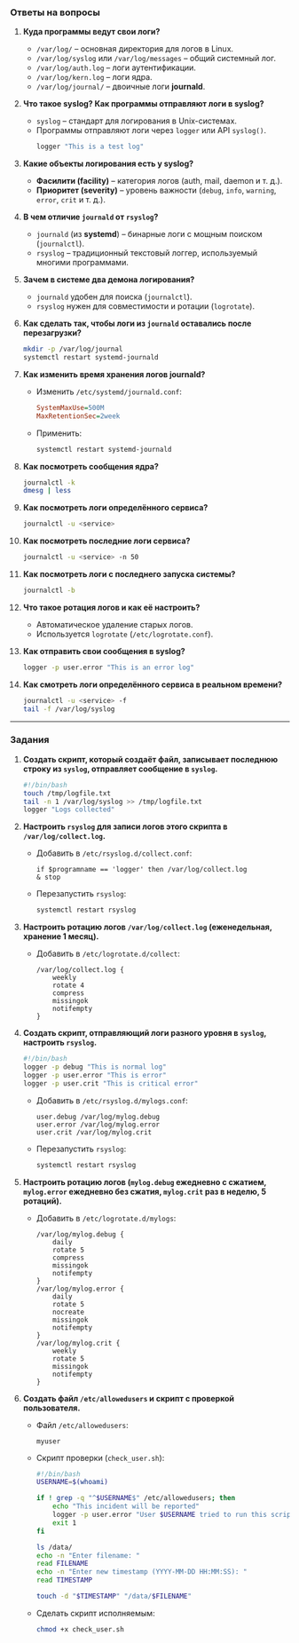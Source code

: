 ### **Ответы на вопросы**  

1. **Куда программы ведут свои логи?**  
   - `/var/log/` – основная директория для логов в Linux.  
   - `/var/log/syslog` или `/var/log/messages` – общий системный лог.  
   - `/var/log/auth.log` – логи аутентификации.  
   - `/var/log/kern.log` – логи ядра.  
   - `/var/log/journal/` – двоичные логи **journald**.  

2. **Что такое syslog? Как программы отправляют логи в syslog?**  
   - `syslog` – стандарт для логирования в Unix-системах.  
   - Программы отправляют логи через `logger` или API `syslog()`.  
     ```bash
     logger "This is a test log"
     ```  

3. **Какие объекты логирования есть у syslog?**  
   - **Фасилити (facility)** – категория логов (auth, mail, daemon и т. д.).  
   - **Приоритет (severity)** – уровень важности (`debug`, `info`, `warning`, `error`, `crit` и т. д.).  

4. **В чем отличие `journald` от `rsyslog`?**  
   - `journald` (из **systemd**) – бинарные логи с мощным поиском (`journalctl`).  
   - `rsyslog` – традиционный текстовый логгер, используемый многими программами.  

5. **Зачем в системе два демона логирования?**  
   - `journald` удобен для поиска (`journalctl`).  
   - `rsyslog` нужен для совместимости и ротации (`logrotate`).  

6. **Как сделать так, чтобы логи из `journald` оставались после перезагрузки?**  
   ```bash
   mkdir -p /var/log/journal
   systemctl restart systemd-journald
   ```  

7. **Как изменить время хранения логов journald?**  
   - Изменить `/etc/systemd/journald.conf`:  
     ```ini
     SystemMaxUse=500M
     MaxRetentionSec=2week
     ```  
   - Применить:  
     ```bash
     systemctl restart systemd-journald
     ```  

8. **Как посмотреть сообщения ядра?**  
   ```bash
   journalctl -k
   dmesg | less
   ```  

9. **Как посмотреть логи определённого сервиса?**  
   ```bash
   journalctl -u <service>
   ```  

10. **Как посмотреть последние логи сервиса?**  
    ```bash
    journalctl -u <service> -n 50
    ```  

11. **Как посмотреть логи с последнего запуска системы?**  
    ```bash
    journalctl -b
    ```  

12. **Что такое ротация логов и как её настроить?**  
    - Автоматическое удаление старых логов.  
    - Используется `logrotate` (`/etc/logrotate.conf`).  

13. **Как отправить свои сообщения в syslog?**  
    ```bash
    logger -p user.error "This is an error log"
    ```  

14. **Как смотреть логи определённого сервиса в реальном времени?**  
    ```bash
    journalctl -u <service> -f
    tail -f /var/log/syslog
    ```  

---

### **Задания**  

1. **Создать скрипт, который создаёт файл, записывает последнюю строку из `syslog`, отправляет сообщение в `syslog`.**  

   ```bash
   #!/bin/bash
   touch /tmp/logfile.txt
   tail -n 1 /var/log/syslog >> /tmp/logfile.txt
   logger "Logs collected"
   ```  

2. **Настроить `rsyslog` для записи логов этого скрипта в `/var/log/collect.log`.**  
   - Добавить в `/etc/rsyslog.d/collect.conf`:  
     ```
     if $programname == 'logger' then /var/log/collect.log
     & stop
     ```  
   - Перезапустить `rsyslog`:  
     ```bash
     systemctl restart rsyslog
     ```  

3. **Настроить ротацию логов `/var/log/collect.log` (еженедельная, хранение 1 месяц).**  
   - Добавить в `/etc/logrotate.d/collect`:  
     ```
     /var/log/collect.log {
         weekly
         rotate 4
         compress
         missingok
         notifempty
     }
     ```  

4. **Создать скрипт, отправляющий логи разного уровня в `syslog`, настроить `rsyslog`.**  

   ```bash
   #!/bin/bash
   logger -p debug "This is normal log"
   logger -p user.error "This is error"
   logger -p user.crit "This is critical error"
   ```  

   - Добавить в `/etc/rsyslog.d/mylogs.conf`:  
     ```
     user.debug /var/log/mylog.debug
     user.error /var/log/mylog.error
     user.crit /var/log/mylog.crit
     ```  
   - Перезапустить `rsyslog`:  
     ```bash
     systemctl restart rsyslog
     ```  

5. **Настроить ротацию логов (`mylog.debug` ежедневно с сжатием, `mylog.error` ежедневно без сжатия, `mylog.crit` раз в неделю, 5 ротаций).**  
   - Добавить в `/etc/logrotate.d/mylogs`:  
     ```
     /var/log/mylog.debug {
         daily
         rotate 5
         compress
         missingok
         notifempty
     }
     /var/log/mylog.error {
         daily
         rotate 5
         nocreate
         missingok
         notifempty
     }
     /var/log/mylog.crit {
         weekly
         rotate 5
         missingok
         notifempty
     }
     ```  

6. **Создать файл `/etc/allowedusers` и скрипт с проверкой пользователя.**  
   - Файл `/etc/allowedusers`:  
     ```
     myuser
     ```  
   - Скрипт проверки (`check_user.sh`):  
     ```bash
     #!/bin/bash
     USERNAME=$(whoami)

     if ! grep -q "^$USERNAME$" /etc/allowedusers; then
         echo "This incident will be reported"
         logger -p user.error "User $USERNAME tried to run this script!"
         exit 1
     fi

     ls /data/
     echo -n "Enter filename: "
     read FILENAME
     echo -n "Enter new timestamp (YYYY-MM-DD HH:MM:SS): "
     read TIMESTAMP

     touch -d "$TIMESTAMP" "/data/$FILENAME"
     ```  
   - Сделать скрипт исполняемым:  
     ```bash
     chmod +x check_user.sh
     ```